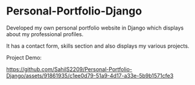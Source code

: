 # Personal-Portfolio-Django

Developed my own personal portfolio website in Django which displays about my professional profiles.

It has a contact form, skills section and also displays my various projects.

Project Demo:

https://github.com/SahilS2209/Personal-Portfolio-Django/assets/91861935/c1ee0d79-51a9-4d17-a33e-5b9b1571cfe3

